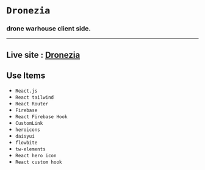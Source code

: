 # `Dronezia` 
### drone warhouse client side.
<hr/>

## Live site : [Dronezia]()

## Use Items 

* `React.js`
* `React tailwind`
* `React Router`
* `Firebase`
* `React Firebase Hook`
* `CustomLink`
* `heroicons`
* `daisyui`
* `flowbite`
* `tw-elements`
* `React hero icon`
* `React custom hook`
